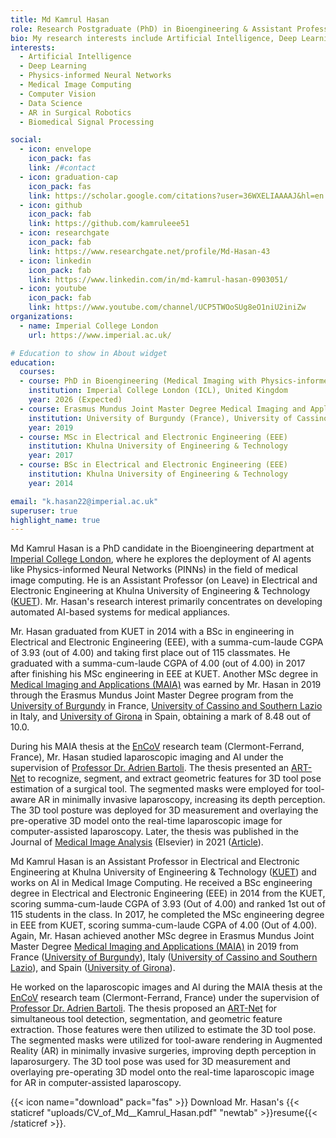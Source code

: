 ```yaml
---
title: Md Kamrul Hasan
role: Research Postgraduate (PhD) in Bioengineering & Assistant Professor (on Leave) in Electrical and Electronic Engineering at KUET
bio: My research interests include Artificial Intelligence, Deep Learning, Physics-informed Neural Networks, Medical Image Computing, Computer Vision, Data Science, AR in Surgical Robotics, Biomedical Signal Processing
interests:
  - Artificial Intelligence
  - Deep Learning
  - Physics-informed Neural Networks
  - Medical Image Computing
  - Computer Vision
  - Data Science
  - AR in Surgical Robotics
  - Biomedical Signal Processing

social:
  - icon: envelope
    icon_pack: fas
    link: /#contact
  - icon: graduation-cap
    icon_pack: fas
    link: https://scholar.google.com/citations?user=36WXELIAAAAJ&hl=en
  - icon: github
    icon_pack: fab
    link: https://github.com/kamruleee51
  - icon: researchgate
    icon_pack: fab
    link: https://www.researchgate.net/profile/Md-Hasan-43
  - icon: linkedin
    icon_pack: fab
    link: https://www.linkedin.com/in/md-kamrul-hasan-0903051/
  - icon: youtube
    icon_pack: fab
    link: https://www.youtube.com/channel/UCP5TWOoSUg8eO1niU2iniZw
organizations:
  - name: Imperial College London
    url: https://www.imperial.ac.uk/

# Education to show in About widget
education:
  courses:
  - course: PhD in Bioengineering (Medical Imaging with Physics-informed Neural Networks)
    institution: Imperial College London (ICL), United Kingdom
    year: 2026 (Expected)
  - course: Erasmus Mundus Joint Master Degree Medical Imaging and Applications (MAIA) 
    institution: University of Burgundy (France), University of Cassino and Southern Lazio (Italy), University of Girona (Spain)
    year: 2019
  - course: MSc in Electrical and Electronic Engineering (EEE)
    institution: Khulna University of Engineering & Technology
    year: 2017
  - course: BSc in Electrical and Electronic Engineering (EEE)
    institution: Khulna University of Engineering & Technology
    year: 2014

email: "k.hasan22@imperial.ac.uk"
superuser: true
highlight_name: true
---
```

Md Kamrul Hasan is a PhD candidate in the Bioengineering department at [Imperial College London](https://www.imperial.ac.uk/), where he explores the deployment of AI agents like Physics-informed Neural Networks (PINNs) in the field of medical image computing. 
He is an Assistant Professor (on Leave) in Electrical and Electronic Engineering at Khulna University of Engineering & Technology ([KUET](https://kuet.ac.bd/)). 
Mr. Hasan's research interest primarily concentrates on developing automated AI-based systems for medical appliances.


Mr. Hasan graduated from KUET in 2014 with a BSc in engineering in Electrical and Electronic Engineering (EEE), with a summa-cum-laude CGPA of 3.93 (out of 4.00) and taking first place out of 115 classmates. 
He graduated with a summa-cum-laude CGPA of 4.00 (out of 4.00) in 2017 after finishing his MSc engineering in EEE at KUET. 
Another MSc degree in [Medical Imaging and Applications (MAIA)](https://maiamaster.udg.edu/) was earned by Mr. Hasan in 2019 through the Erasmus Mundus Joint Master Degree program from the [University of Burgundy](https://www.u-bourgogne.fr/) in France, [University of Cassino and Southern Lazio](http://www.eng.unicas.it/) in Italy, and [University of Girona](https://www.udg.edu/ca/) in Spain, obtaining a mark of 8.48 out of 10.0. 


During his MAIA thesis at the [EnCoV](http://igt.ip.uca.fr/encov/) research team (Clermont-Ferrand, France), Mr. Hasan studied laparoscopic imaging and AI under the supervision of [Professor Dr. Adrien Bartoli](https://scholar.google.com/citations?user=_KUZlKYAAAAJ&hl=en). 
The thesis presented an [ART-Net](https://github.com/kamruleee51/ART-Net) to recognize, segment, and extract geometric features for 3D tool pose estimation of a surgical tool. 
The segmented masks were employed for tool-aware AR in minimally invasive laparoscopy, increasing its depth perception. 
The 3D tool posture was deployed for 3D measurement and overlaying the pre-operative 3D model onto the real-time laparoscopic image for computer-assisted laparoscopy.
Later, the thesis was published in the Journal of [Medical Image Analysis](https://www.sciencedirect.com/journal/medical-image-analysis) (Elsevier) in 2021 ([Article](https://doi.org/10.1016/j.media.2021.101994)).




Md Kamrul Hasan is an Assistant Professor in Electrical and Electronic Engineering at Khulna University of Engineering & Technology ([KUET](https://kuet.ac.bd/)) and works on AI in Medical Image Computing.
He received a BSc engineering degree in Electrical and Electronic Engineering (EEE) in 2014 from the KUET, scoring summa-cum-laude CGPA of 3.93 (Out of 4.00) and ranked 1st out of 115 students in the class.
In 2017, he completed the MSc engineering degree in EEE from KUET, scoring summa-cum-laude CGPA of 4.00 (Out of 4.00).
Again, Mr. Hasan achieved another MSc degree in Erasmus Mundus Joint Master Degree [Medical Imaging and Applications (MAIA)](https://maiamaster.udg.edu/) in 2019 from France ([University of Burgundy](https://www.u-bourgogne.fr/)), Italy ([University of Cassino and Southern Lazio](http://www.eng.unicas.it/)), and Spain ([University of Girona](https://www.udg.edu/ca/)).


He worked on the laparoscopic images and AI during the MAIA thesis at the [EnCoV](http://igt.ip.uca.fr/encov/) research team (Clermont-Ferrand, France) under the supervision of [Professor Dr. Adrien Bartoli](https://scholar.google.com/citations?user=_KUZlKYAAAAJ&hl=en).
The thesis proposed an [ART-Net](https://github.com/kamruleee51/ART-Net) for simultaneous tool detection, segmentation, and geometric feature extraction.
Those features were then utilized to estimate the 3D tool pose.
The segmented masks were utilized for tool-aware rendering in Augmented Reality (AR) in minimally invasive surgeries, improving depth perception in laparosurgery.
The 3D tool pose was used for 3D measurement and overlaying pre-operating 3D model onto the real-time laparoscopic image for AR in computer-assisted laparoscopy.





{{< icon name="download" pack="fas" >}} Download Mr. Hasan's {{< staticref "uploads/CV_of_Md__Kamrul_Hasan.pdf" "newtab" >}}resume{{< /staticref >}}.
